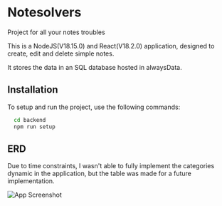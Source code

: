 # Notesolvers

Project for all your notes troubles

This is a NodeJS(V18.15.0) and React(V18.2.0) application, designed to create, edit and delete simple notes.

It stores the data in an SQL database hosted in alwaysData.
## Installation

To setup and run the project, use the following commands:

```bash
  cd backend
  npm run setup
```
    
## ERD

Due to time constraints, I wasn't able to fully implement the categories dynamic in the application, but the table was made for a future implementation.

![App Screenshot](https://i.imgur.com/mRnUAtl.jpg)

